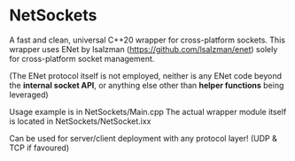 # NetSockets

A fast and clean, universal C++20 wrapper for cross-platform sockets.
This wrapper uses ENet by lsalzman (https://github.com/lsalzman/enet) solely for cross-platform socket management.

(The ENet protocol itself is not employed, neither is any ENet code beyond the **internal socket API**, or anything else other than **helper functions** being leveraged)

Usage example is in NetSockets/Main.cpp
The actual wrapper module itself is located in NetSockets/NetSocket.ixx

Can be used for server/client deployment with any protocol layer! (UDP & TCP if favoured)
